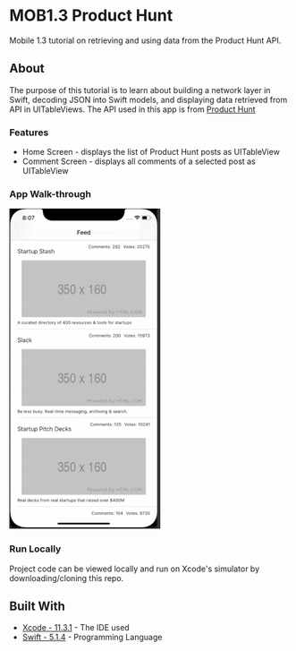 # MOB1.3 Product Hunt
Mobile 1.3 tutorial on retrieving and using data from the Product Hunt API.

## About
The purpose of this tutorial is to learn about building a network layer in Swift, decoding JSON into Swift models, and displaying data retrieved from API in UITableViews. The API used in this app is from [Product Hunt](https://api.producthunt.com/v1/docs)

### Features
* Home Screen - displays the list of Product Hunt posts as UITableView
* Comment Screen - displays all comments of a selected post as UITableView

### App Walk-through
![](productHuntWalk.gif)

### Run Locally
Project code can be viewed locally  and run on Xcode's simulator by downloading/cloning this repo.

## Built With
* [Xcode - 11.3.1](https://developer.apple.com/xcode/) - The IDE used
* [Swift - 5.1.4](https://developer.apple.com/swift/) - Programming Language

